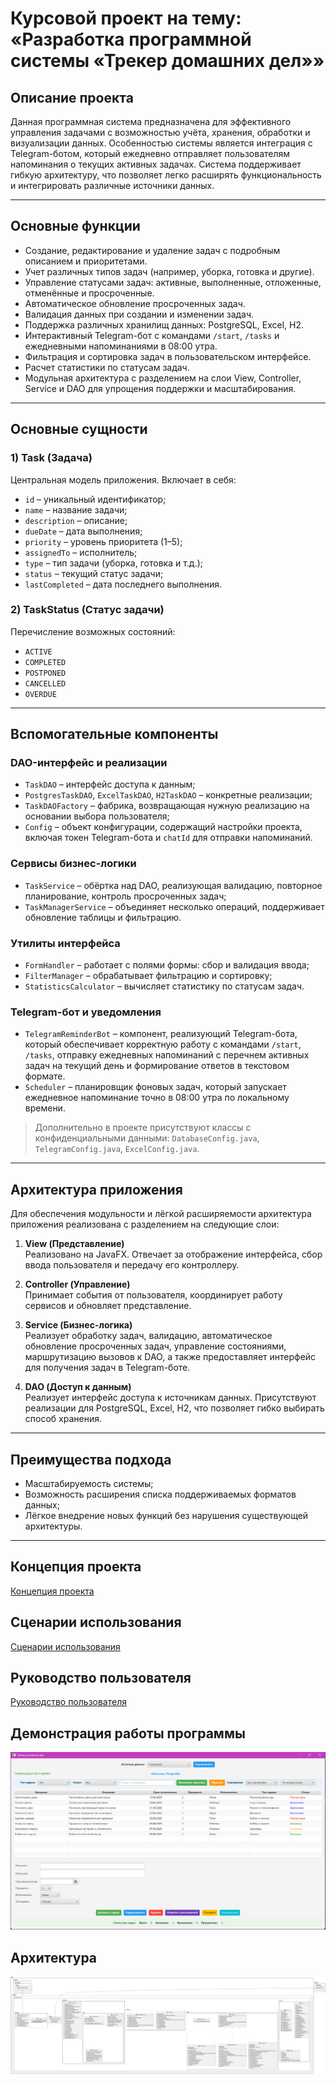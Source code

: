 # Курсовой проект на тему: «Разработка программной системы «Трекер домашних дел»»

## Описание проекта

Данная программная система предназначена для эффективного управления задачами с возможностью учёта, хранения, обработки и визуализации данных. Особенностью системы является интеграция с Telegram-ботом, который ежедневно отправляет пользователям напоминания о текущих активных задачах. Система поддерживает гибкую архитектуру, что позволяет легко расширять функциональность и интегрировать различные источники данных.

---

## Основные функции

- Создание, редактирование и удаление задач с подробным описанием и приоритетами.
- Учет различных типов задач (например, уборка, готовка и другие).
- Управление статусами задач: активные, выполненные, отложенные, отменённые и просроченные.
- Автоматическое обновление просроченных задач.
- Валидация данных при создании и изменении задач.
- Поддержка различных хранилищ данных: PostgreSQL, Excel, H2.
- Интерактивный Telegram-бот с командами `/start`, `/tasks` и ежедневными напоминаниями в 08:00 утра.
- Фильтрация и сортировка задач в пользовательском интерфейсе.
- Расчет статистики по статусам задач.
- Модульная архитектура с разделением на слои View, Controller, Service и DAO для упрощения поддержки и масштабирования.

---

## Основные сущности

### 1) Task (Задача)

Центральная модель приложения. Включает в себя:

- `id` – уникальный идентификатор;
- `name` – название задачи;
- `description` – описание;
- `dueDate` – дата выполнения;
- `priority` – уровень приоритета (1–5);
- `assignedTo` – исполнитель;
- `type` – тип задачи (уборка, готовка и т.д.);
- `status` – текущий статус задачи;
- `lastCompleted` – дата последнего выполнения.

### 2) TaskStatus (Статус задачи)

Перечисление возможных состояний:

- `ACTIVE`
- `COMPLETED`
- `POSTPONED`
- `CANCELLED`
- `OVERDUE`

---

## Вспомогательные компоненты

### DAO-интерфейс и реализации

- `TaskDAO` – интерфейс доступа к данным;
- `PostgresTaskDAO`, `ExcelTaskDAO`, `H2TaskDAO` – конкретные реализации;
- `TaskDAOFactory` – фабрика, возвращающая нужную реализацию на основании выбора пользователя;
- `Config` – объект конфигурации, содержащий настройки проекта, включая токен Telegram-бота и `chatId` для отправки напоминаний.

### Сервисы бизнес-логики

- `TaskService` – обёртка над DAO, реализующая валидацию, повторное планирование, контроль просроченных задач;
- `TaskManagerService` – объединяет несколько операций, поддерживает обновление таблицы и фильтрацию.

### Утилиты интерфейса

- `FormHandler` – работает с полями формы: сбор и валидация ввода;
- `FilterManager` – обрабатывает фильтрацию и сортировку;
- `StatisticsCalculator` – вычисляет статистику по статусам задач.

### Telegram-бот и уведомления

- `TelegramReminderBot` – компонент, реализующий Telegram-бота, который обеспечивает корректную работу с командами `/start`, `/tasks`, отправку ежедневных напоминаний с перечнем активных задач на текущий день и формирование ответов в текстовом формате.
- `Scheduler` – планировщик фоновых задач, который запускает ежедневное напоминание точно в 08:00 утра по локальному времени.

> Дополнительно в проекте присутствуют классы с конфиденциальными данными: `DatabaseConfig.java`, `TelegramConfig.java`, `ExcelConfig.java`.

---

## Архитектура приложения

Для обеспечения модульности и лёгкой расширяемости архитектура приложения реализована с разделением на следующие слои:

1. **View (Представление)**  
   Реализовано на JavaFX. Отвечает за отображение интерфейса, сбор ввода пользователя и передачу его контроллеру.

2. **Controller (Управление)**  
   Принимает события от пользователя, координирует работу сервисов и обновляет представление.

3. **Service (Бизнес-логика)**  
   Реализует обработку задач, валидацию, автоматическое обновление просроченных задач, управление состояниями, маршрутизацию вызовов к DAO, а также предоставляет интерфейс для получения задач в Telegram-боте.

4. **DAO (Доступ к данным)**  
   Реализует интерфейс доступа к источникам данных. Присутствуют реализации для PostgreSQL, Excel, H2, что позволяет гибко выбирать способ хранения.

---

## Преимущества подхода

- Масштабируемость системы;
- Возможность расширения списка поддерживаемых форматов данных;
- Лёгкое внедрение новых функций без нарушения существующей архитектуры.

---

## Концепция проекта 
[Концепция проекта](Project%20concept.md)

## Сценарии использования
[Сценарии использования](Usage%20Scenarios.md)

## Руководство пользователя
[Руководство пользователя](User's%20Guide.md)

## Демонстрация работы программы
![Рабочее окно программы](https://github.com/23yulia03/hometracker_kurs/blob/main/img/img.png)

## Архитектура
![Вывод на экран Диаграммы Классов](https://github.com/23yulia03/hometracker_kurs/blob/main/diagram_package.png)
